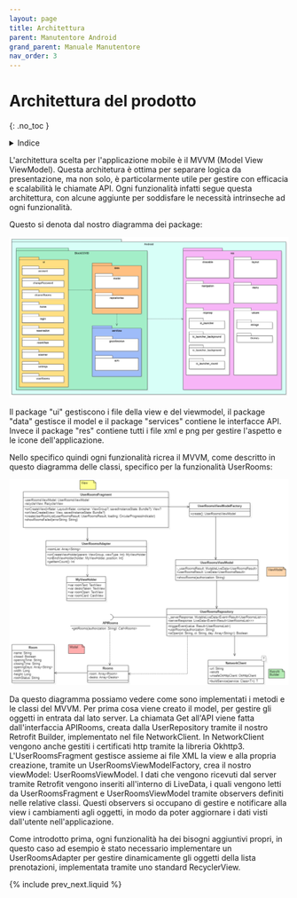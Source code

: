 ```yaml
---
layout: page
title: Architettura
parent: Manutentore Android
grand_parent: Manuale Manutentore
nav_order: 3
---
```


# Architettura del prodotto
{: .no_toc }
<details closed markdown="block">
  <summary>
    Indice
  </summary>
  {: .text-delta }
1. TOC
{:toc}
</details>

L'architettura scelta per l'applicazione mobile è il MVVM (Model View ViewModel).
Questa architetura è ottima per separare logica da presentazione, ma non solo, è particolarmente utile per gestire con efficacia e scalabilità le chiamate API.
Ogni funzionalità infatti segue questa architettura, con alcune aggiunte per soddisfare le necessità intrinseche ad ogni funzionalità.

Questo si denota dal nostro diagramma dei package:

![](/assets/android/package_diagram.png)

Il package "ui" gestiscono i file della view e del viewmodel, il package "data" gestisce il model e il package "services" contiene le interfacce API.
Invece il package "res" contiene tutti i file xml e png per gestire l'aspetto e le icone dell'applicazione.

Nello specifico quindi ogni funzionalità ricrea il MVVM, come descritto in questo diagramma delle classi, specifico per la funzionalità UserRooms:

![](/assets/android/class_diagram.png)

Da questo diagramma possiamo vedere come sono implementati i metodi e le classi del MVVM.
Per prima cosa viene creato il model, per gestire gli oggetti in entrata dal lato server.
La chiamata Get all'API viene fatta dall'interfaccia APIRooms, creata dalla UserRepository tramite il nostro Retrofit Builder, implementato nel file NetworkClient.
In NetworkClient vengono anche gestiti i certificati http tramite la libreria Okhttp3.
L'UserRoomsFragment gestisce assieme ai file XML la view e alla propria creazione, tramite un UserRoomsViewModelFactory, crea il nostro viewModel: UserRoomsViewModel.
I dati che vengono ricevuti dal server tramite Retrofit vengono inseriti all'interno di LiveData, i quali vengono letti da UserRoomsFragment e UserRoomsViewModel tramite observers definiti nelle relative classi.
Questi observers si occupano di gestire e notificare alla view i cambiamenti agli oggetti, in modo da poter aggiornare i dati visti dall'utente nell'applicazione.

Come introdotto prima, ogni funzionalità ha dei bisogni aggiuntivi propri, in questo caso ad esempio è stato necessario implementare un UserRoomsAdapter per gestire dinamicamente gli oggetti della lista prenotazioni, implementata tramite uno standard RecyclerView.

{% include prev_next.liquid %}
